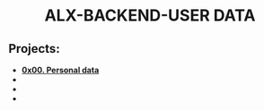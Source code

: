 <h1 align="center"><b>ALX-BACKEND-USER DATA</b></h1>

## Projects:

- **[0x00. Personal data](https://github.com/codenvibes/alx-backend-user-data/tree/master/0x00-personal_data)**
- **[]()**
- **[]()**
- **[]()**
